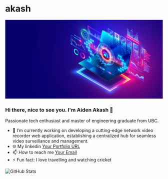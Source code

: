 # akash

![Header](https://raw.githubusercontent.com/smakash95981/photo/main/GettyImages-1390013998-e1656427645552.webp)

### Hi there, nice to see you. I'm Aiden Akash 👋

Passionate tech enthusiast and master of engineering graduate from UBC. 

- 🔭 I’m currently working on developing a cutting-edge network video recorder web application, establishing a centralized hub for seamless video surveillance and management.
- 🌐 My linkedin [Your Portfolio URL](https://www.linkedin.com/in/smakash/)
- 📫 How to reach me [Your Email](smakash369@gmail.com)
- ⚡ Fun fact: I love travelling and watching cricket

![GitHub Stats](https://github-readme-stats.vercel.app/api?username=your-username&show_icons=true)
